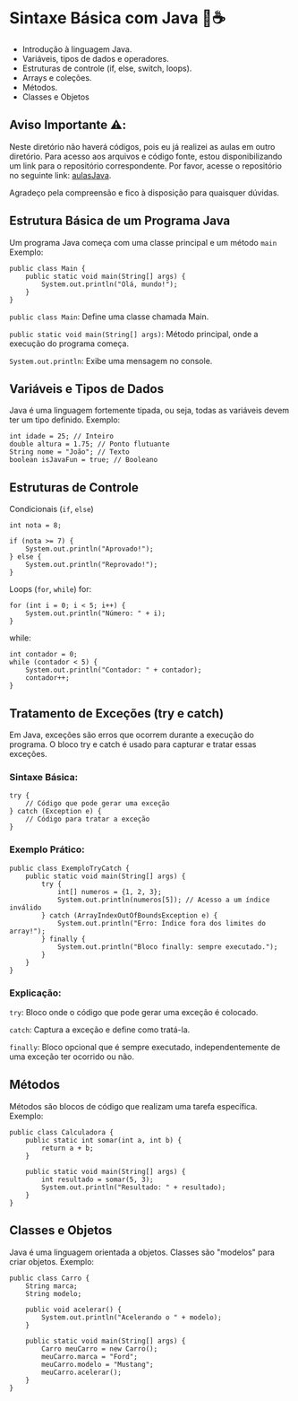 # Sintaxe Básica com Java 🍵☕

- Introdução à linguagem Java.
- Variáveis, tipos de dados e operadores.
- Estruturas de controle (if, else, switch, loops).
- Arrays e coleções.
- Métodos.
- Classes e Objetos
      
## Aviso Importante ⚠️:
Neste diretório não haverá códigos, pois eu já realizei as aulas em outro diretório. Para acesso aos arquivos e código fonte, estou disponibilizando um link para o repositório correspondente.
Por favor, acesse o repositório no seguinte link: [aulasJava](https://github.com/MarceloMenegheti/JavaClass.java).

Agradeço pela compreensão e fico à disposição para quaisquer dúvidas.



## Estrutura Básica de um Programa Java
Um programa Java começa com uma classe principal e um método `main` Exemplo:
```
public class Main {
    public static void main(String[] args) {
        System.out.println("Olá, mundo!");
    }
}
```
`public class Main`: Define uma classe chamada Main.

`public static void main(String[] args)`: Método principal, onde a execução do programa começa.

`System.out.println`: Exibe uma mensagem no console.



## Variáveis e Tipos de Dados
Java é uma linguagem fortemente tipada, ou seja, todas as variáveis devem ter um tipo definido. Exemplo:

```
int idade = 25; // Inteiro
double altura = 1.75; // Ponto flutuante
String nome = "João"; // Texto
boolean isJavaFun = true; // Booleano
```


## Estruturas de Controle
Condicionais (`if`, `else`)
```
int nota = 8;

if (nota >= 7) {
    System.out.println("Aprovado!");
} else {
    System.out.println("Reprovado!");
}
```
Loops (`for`, `while`)
for:

```
for (int i = 0; i < 5; i++) {
    System.out.println("Número: " + i);
}
```
while:
```
int contador = 0;
while (contador < 5) {
    System.out.println("Contador: " + contador);
    contador++;
}
```

## Tratamento de Exceções (try e catch)
Em Java, exceções são erros que ocorrem durante a execução do programa. O bloco try e catch é usado para capturar e tratar essas exceções.

### Sintaxe Básica:
```
try {
    // Código que pode gerar uma exceção
} catch (Exception e) {
    // Código para tratar a exceção
}
```

### Exemplo Prático:
```
public class ExemploTryCatch {
    public static void main(String[] args) {
        try {
            int[] numeros = {1, 2, 3};
            System.out.println(numeros[5]); // Acesso a um índice inválido
        } catch (ArrayIndexOutOfBoundsException e) {
            System.out.println("Erro: Índice fora dos limites do array!");
        } finally {
            System.out.println("Bloco finally: sempre executado.");
        }
    }
}
```
### Explicação:

`try`: Bloco onde o código que pode gerar uma exceção é colocado.

`catch`: Captura a exceção e define como tratá-la.

`finally`: Bloco opcional que é sempre executado, independentemente de uma exceção ter ocorrido ou não.

## Métodos
Métodos são blocos de código que realizam uma tarefa específica. Exemplo:

```
public class Calculadora {
    public static int somar(int a, int b) {
        return a + b;
    }

    public static void main(String[] args) {
        int resultado = somar(5, 3);
        System.out.println("Resultado: " + resultado);
    }
}
```

## Classes e Objetos
Java é uma linguagem orientada a objetos. Classes são "modelos" para criar objetos. Exemplo:

```
public class Carro {
    String marca;
    String modelo;

    public void acelerar() {
        System.out.println("Acelerando o " + modelo);
    }

    public static void main(String[] args) {
        Carro meuCarro = new Carro();
        meuCarro.marca = "Ford";
        meuCarro.modelo = "Mustang";
        meuCarro.acelerar();
    }
}
```